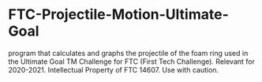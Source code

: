 # FTC-Projectile-Motion-Ultimate-Goal
program that calculates and graphs the projectile of the foam ring used in the Ultimate Goal TM Challenge for FTC (First Tech Challenge). Relevant for 2020-2021. Intellectual Property of FTC 14607. Use with caution.
